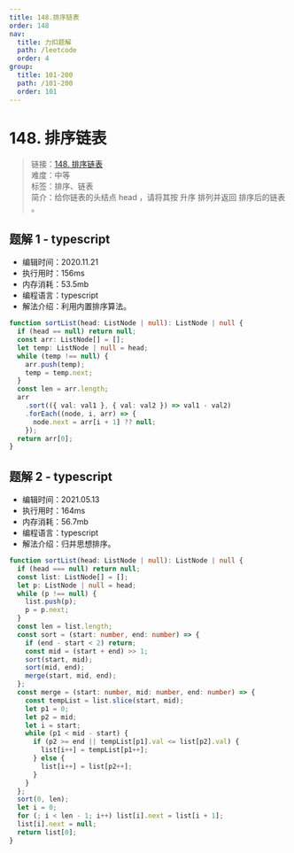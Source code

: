 ```yaml
---
title: 148.排序链表
order: 148
nav:
  title: 力扣题解
  path: /leetcode
  order: 4
group:
  title: 101-200
  path: /101-200
  order: 101
---
```


# 148. 排序链表

> 链接：[148. 排序链表](https://leetcode-cn.com/problems/sort-list/)  
> 难度：中等  
> 标签：排序、链表  
> 简介：给你链表的头结点 head ，请将其按 升序 排列并返回 排序后的链表 。

## 题解 1 - typescript

- 编辑时间：2020.11.21
- 执行用时：156ms
- 内存消耗：53.5mb
- 编程语言：typescript
- 解法介绍：利用内置排序算法。

```typescript
function sortList(head: ListNode | null): ListNode | null {
  if (head == null) return null;
  const arr: ListNode[] = [];
  let temp: ListNode | null = head;
  while (temp !== null) {
    arr.push(temp);
    temp = temp.next;
  }
  const len = arr.length;
  arr
    .sort(({ val: val1 }, { val: val2 }) => val1 - val2)
    .forEach((node, i, arr) => {
      node.next = arr[i + 1] ?? null;
    });
  return arr[0];
}
```

## 题解 2 - typescript

- 编辑时间：2021.05.13
- 执行用时：164ms
- 内存消耗：56.7mb
- 编程语言：typescript
- 解法介绍：归并思想排序。

```typescript
function sortList(head: ListNode | null): ListNode | null {
  if (head === null) return null;
  const list: ListNode[] = [];
  let p: ListNode | null = head;
  while (p !== null) {
    list.push(p);
    p = p.next;
  }
  const len = list.length;
  const sort = (start: number, end: number) => {
    if (end - start < 2) return;
    const mid = (start + end) >> 1;
    sort(start, mid);
    sort(mid, end);
    merge(start, mid, end);
  };
  const merge = (start: number, mid: number, end: number) => {
    const tempList = list.slice(start, mid);
    let p1 = 0;
    let p2 = mid;
    let i = start;
    while (p1 < mid - start) {
      if (p2 >= end || tempList[p1].val <= list[p2].val) {
        list[i++] = tempList[p1++];
      } else {
        list[i++] = list[p2++];
      }
    }
  };
  sort(0, len);
  let i = 0;
  for (; i < len - 1; i++) list[i].next = list[i + 1];
  list[i].next = null;
  return list[0];
}
```
